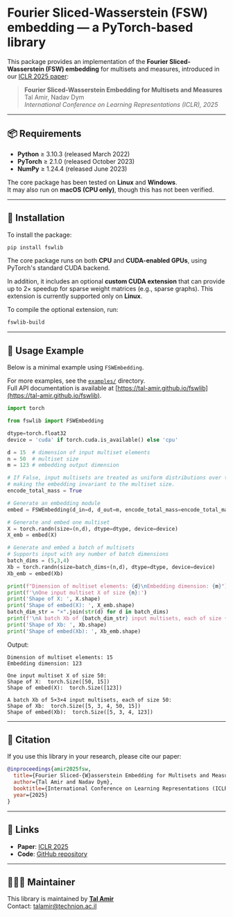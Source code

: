 # Fourier Sliced-Wasserstein (FSW) embedding — a PyTorch-based library

This package provides an implementation of the **Fourier Sliced-Wasserstein (FSW) embedding** for multisets and measures, introduced in our [ICLR 2025 paper](https://iclr.cc/virtual/2025/poster/30562):

> **Fourier Sliced-Wasserstein Embedding for Multisets and Measures**  
> Tal Amir, Nadav Dym  
> *International Conference on Learning Representations (ICLR), 2025*

---

## 📦 Requirements

- **Python** ≥ 3.10.3 (released March 2022)  
- **PyTorch** ≥ 2.1.0 (released October 2023)  
- **NumPy** ≥ 1.24.4 (released June 2023)  
  
The core package has been tested on **Linux** and **Windows**.  
It may also run on **macOS (CPU only)**, though this has not been verified.  


---

## 🔧 Installation

To install the package:

```bash
pip install fswlib
```

The core package runs on both **CPU** and **CUDA-enabled GPUs**, using PyTorch's standard CUDA backend.  

In addition, it includes an optional **custom CUDA extension** that can provide up to 2× speedup for sparse weight matrices (e.g., sparse graphs). This extension is currently supported only on **Linux**.

  
To compile the optional extension, run:

```bash
fswlib-build
```


---

## 📘 Usage Example

Below is a minimal example using `FSWEmbedding`.  

For more examples, see the [`examples/`](https://github.com/tal-amir/fswlib/tree/main/examples) directory.  
Full API documentation is available at [https://tal-amir.github.io/fswlib](https://tal-amir.github.io/fswlib).


```python
import torch

from fswlib import FSWEmbedding

dtype=torch.float32
device = 'cuda' if torch.cuda.is_available() else 'cpu'

d = 15  # dimension of input multiset elements
n = 50  # multiset size
m = 123 # embedding output dimension

# If False, input multisets are treated as uniform distributions over their elements,
# making the embedding invariant to the multiset size.
encode_total_mass = True

# Generate an embedding module
embed = FSWEmbedding(d_in=d, d_out=m, encode_total_mass=encode_total_mass, device=device, dtype=dtype)

# Generate and embed one multiset
X = torch.randn(size=(n,d), dtype=dtype, device=device)
X_emb = embed(X)

# Generate and embed a batch of multisets
# Supports input with any number of batch dimensions
batch_dims = (5,3,4)
Xb = torch.randn(size=batch_dims+(n,d), dtype=dtype, device=device)
Xb_emb = embed(Xb)

print(f"Dimension of multiset elements: {d}\nEmbedding dimension: {m}")
print(f'\nOne input multiset X of size {n}:')
print('Shape of X: ', X.shape)
print('Shape of embed(X): ', X_emb.shape)
batch_dim_str = "×".join(str(d) for d in batch_dims)
print(f'\nA batch Xb of {batch_dim_str} input multisets, each of size {n}: ')
print('Shape of Xb: ', Xb.shape)
print('Shape of embed(Xb): ', Xb_emb.shape)
```

Output:
```
Dimension of multiset elements: 15
Embedding dimension: 123

One input multiset X of size 50:
Shape of X:  torch.Size([50, 15])
Shape of embed(X):  torch.Size([123])

A batch Xb of 5×3×4 input multisets, each of size 50:
Shape of Xb:  torch.Size([5, 3, 4, 50, 15])
Shape of embed(Xb):  torch.Size([5, 3, 4, 123])
```

---

## 📄 Citation

If you use this library in your research, please cite our paper:

```bibtex
@inproceedings{amir2025fsw,
  title={Fourier Sliced-{W}asserstein Embedding for Multisets and Measures},
  author={Tal Amir and Nadav Dym},
  booktitle={International Conference on Learning Representations (ICLR)},
  year={2025}
}
```

---

## 🔗 Links

- **Paper**: [ICLR 2025](https://iclr.cc/virtual/2025/poster/30562)  
- **Code**: [GitHub repository](https://github.com/tal-amir/fswlib)

---

## 👨🏻‍🔧 Maintainer

This library is maintained by [**Tal Amir**](https://tal-amir.github.io)  
Contact: [talamir@technion.ac.il](mailto:talamir@technion.ac.il)

